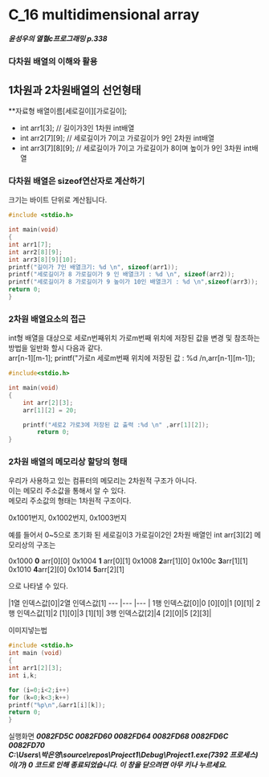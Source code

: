 # C_16 multidimensional array  
##### 윤성우의 열혈c프로그래밍 p.338

### 다차원 배열의 이해와 활용
## 1차원과 2차원배열의 선언형태


**자료형 배열이름[세로길이][가로길이];

* int arr1[3]; // 길이가3인 1차원 int배열
* int arr2[7][9]; // 세로길이가 7이고 가로길이가 9인 2차원 int배열
* int arr3[7][8][9]; // 세로길이가 7이고 가로길이가 8이며 높이가 9인 3차원 int배열

### 다차원 배열은 sizeof연산자로 계산하기
크기는 바이트 단위로 계산됩니다.
 
```c
#include <stdio.h>

int main(void)
{
int arr1[7];
int arr2[8][9];
int arr3[8][9][10];
printf("길이가 7인 배열크기: %d \n", sizeof(arr1));
printf("세로길이가 8 가로길이가 9 인 배열크기 : %d \n", sizeof(arr2));
printf("세로길이가 8 가로길이가 9 높이가 10인 배열크기 : %d \n",sizeof(arr3));
return 0;
}
```

### 2차원 배열요소의 접근
int형 배열을 대상으로 세로n번째위치 가로m번째 위치에 저장된 값을 변경 및 참조하는 방법을 
일반화 할시 다음과 같다.  
arr[n-1][m-1];
printf("가로n 세로m번째 위치에 저장된 값 : %d /n,arr[n-1][m-1]);  

```c
#include<stdio.h>

int main(void)
{
	int arr[2][3];
	arr[1][2] = 20;

	printf("세로2 가로3에 저장된 값 출력 :%d \n" ,arr[1][2]);
		return 0;
}
```

### 2차원 배열의 메모리상 할당의 형태
우리가 사용하고 있는 컴퓨터의 메모리는 2차원적 구조가 아니다.  
이는 메모리 주소값을 통해서 알 수 있다.  
메모리 주소값의 형태는 1차원적 구조이다.  

0x1001번지, 0x1002번지, 0x1003번지  

예를 들어서 0~5으로 초기화 된 세로길이3 가로길이2인 2차원 배열인 int arr[3][2] 메모리상의 구조는  

0x1000 **0** arr[0][0]
0x1004 **1** arr[0][1]
0x1008 **2**arr[1][0]
0x100c **3**arr[1][1] 
0x1010 **4**arr[2][0]
0x1014 **5**arr[2][1]

으로 나타낼 수 있다.  

|1열 인덱스값[0]|2열 인덱스값[1]
--- |--- |--- |
1행 인덱스값[0]|0 [0][0]|1 [0][1]|
2행 인덱스값[1]|2 [1][0]|3 [1][1]|
3행 인덱스값[2]|4 [2][0]|5 [2][3]|

이미지넣는법

```c
#include <stdio.h>
int main (void)
{
int arr1[2][3];
int i,k;

for (i=0;i<2;i++)
for (k=0;k<3;k++)
printf("%p\n",&arr1[i][k]);
return 0;
}
```
실행화면
***0082FD5C
0082FD60
0082FD64
0082FD68
0082FD6C
0082FD70  
C:\Users\박은영\source\repos\Project1\Debug\Project1.exe(7392 프로세스)이(가) 0 코드로 인해 종료되었습니다.
이 창을 닫으려면 아무 키나 누르세요.***


